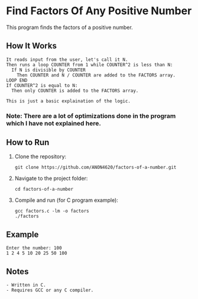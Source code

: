 # Find Factors Of Any Positive Number

This program finds the factors of a positive number.

## How It Works
```
It reads input from the user, let's call it N.
Then runs a loop COUNTER from 1 while COUNTER^2 is less than N:
  If N is divisible by COUNTER
    Then COUNTER and N / COUNTER are added to the FACTORS array.
LOOP END
If COUNTER^2 is equal to N:
  Then only COUNTER is added to the FACTORS array.

This is just a basic explaination of the logic.
```
### Note: There are a lot of optimizations done in the program which I have not explained here.

## How to Run

1. Clone the repository:
   ```
   git clone https://github.com/ANON4620/factors-of-a-number.git
   ```

2. Navigate to the project folder:
   ```
   cd factors-of-a-number
   ```

3. Compile and run (for C program example):
   ```
   gcc factors.c -lm -o factors
   ./factors
   ```

## Example
```
Enter the number: 100
1 2 4 5 10 20 25 50 100
```

## Notes
```
- Written in C.
- Requires GCC or any C compiler.
```
